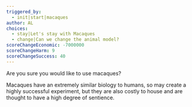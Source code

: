 ```yaml
---
triggered_by:
  - init|start|macaques
author: AL
choices:
  - stay|Let's stay with Macaques
  - change|Can we change the animal model?
scoreChangeEconomic: -7000000
scoreChangeHarm: 9
scoreChangeSuccess: 40
---
```


Are you sure you would like to use macaques?

Macaques have an extremely similar biology to humans, so may create a highly successful experiment, but they are also costly to house and are thought to have a high degree of sentience.
